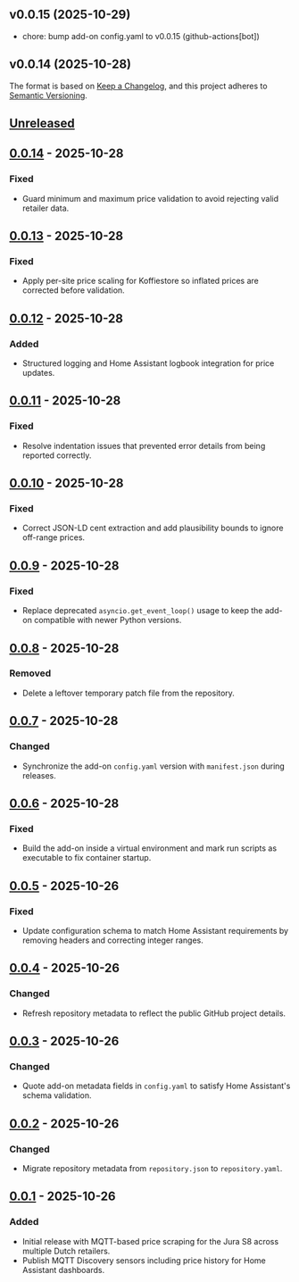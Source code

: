 ## v0.0.15 (2025-10-29)

- chore: bump add-on config.yaml to v0.0.15 (github-actions[bot])

## v0.0.14 (2025-10-28)

The format is based on [Keep a Changelog](https://keepachangelog.com/en/1.1.0/),
and this project adheres to [Semantic Versioning](https://semver.org/spec/v2.0.0.html).

## [Unreleased]

## [0.0.14] - 2025-10-28
### Fixed
- Guard minimum and maximum price validation to avoid rejecting valid retailer data.

## [0.0.13] - 2025-10-28
### Fixed
- Apply per-site price scaling for Koffiestore so inflated prices are corrected before validation.

## [0.0.12] - 2025-10-28
### Added
- Structured logging and Home Assistant logbook integration for price updates.

## [0.0.11] - 2025-10-28
### Fixed
- Resolve indentation issues that prevented error details from being reported correctly.

## [0.0.10] - 2025-10-28
### Fixed
- Correct JSON-LD cent extraction and add plausibility bounds to ignore off-range prices.

## [0.0.9] - 2025-10-28
### Fixed
- Replace deprecated `asyncio.get_event_loop()` usage to keep the add-on compatible with newer Python versions.

## [0.0.8] - 2025-10-28
### Removed
- Delete a leftover temporary patch file from the repository.

## [0.0.7] - 2025-10-28
### Changed
- Synchronize the add-on `config.yaml` version with `manifest.json` during releases.

## [0.0.6] - 2025-10-28
### Fixed
- Build the add-on inside a virtual environment and mark run scripts as executable to fix container startup.

## [0.0.5] - 2025-10-26
### Fixed
- Update configuration schema to match Home Assistant requirements by removing headers and correcting integer ranges.

## [0.0.4] - 2025-10-26
### Changed
- Refresh repository metadata to reflect the public GitHub project details.

## [0.0.3] - 2025-10-26
### Changed
- Quote add-on metadata fields in `config.yaml` to satisfy Home Assistant's schema validation.

## [0.0.2] - 2025-10-26
### Changed
- Migrate repository metadata from `repository.json` to `repository.yaml`.

## [0.0.1] - 2025-10-26
### Added
- Initial release with MQTT-based price scraping for the Jura S8 across multiple Dutch retailers.
- Publish MQTT Discovery sensors including price history for Home Assistant dashboards.

[Unreleased]: https://github.com/SvenKortekaas/juras8pricetracker/compare/v0.0.14...HEAD
[0.0.14]: https://github.com/SvenKortekaas/juras8pricetracker/compare/v0.0.13...v0.0.14
[0.0.13]: https://github.com/SvenKortekaas/juras8pricetracker/compare/v0.0.12...v0.0.13
[0.0.12]: https://github.com/SvenKortekaas/juras8pricetracker/compare/v0.0.11...v0.0.12
[0.0.11]: https://github.com/SvenKortekaas/juras8pricetracker/compare/v0.0.10...v0.0.11
[0.0.10]: https://github.com/SvenKortekaas/juras8pricetracker/compare/v0.0.9...v0.0.10
[0.0.9]: https://github.com/SvenKortekaas/juras8pricetracker/compare/v0.0.8...v0.0.9
[0.0.8]: https://github.com/SvenKortekaas/juras8pricetracker/compare/v0.0.7...v0.0.8
[0.0.7]: https://github.com/SvenKortekaas/juras8pricetracker/compare/v0.0.6...v0.0.7
[0.0.6]: https://github.com/SvenKortekaas/juras8pricetracker/compare/v0.0.5...v0.0.6
[0.0.5]: https://github.com/SvenKortekaas/juras8pricetracker/compare/v0.0.4...v0.0.5
[0.0.4]: https://github.com/SvenKortekaas/juras8pricetracker/compare/v0.0.3...v0.0.4
[0.0.3]: https://github.com/SvenKortekaas/juras8pricetracker/compare/v0.0.2...v0.0.3
[0.0.2]: https://github.com/SvenKortekaas/juras8pricetracker/compare/v0.0.1...v0.0.2
[0.0.1]: https://github.com/SvenKortekaas/juras8pricetracker/releases/tag/v0.0.1
